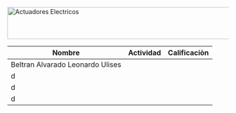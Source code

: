 <a href="https://cooltext.com"><img src="https://images.cooltext.com/5388195.png" width="851" height="73" alt="Actuadores Electricos" /></a>

| Nombre | Actividad | Calificaciòn |
|-------------|----------------|--------------|
| Beltran Alvarado Leonardo Ulises           |                |              | 
| d           |                |              | 
| d           |                |              | 
| d           |                |              | 

